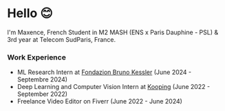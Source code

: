# Hello 😊

I'm Maxence, French Student in M2 MASH (ENS x Paris Dauphine - PSL) & 3rd year at Telecom SudParis, France. 

### Work Experience

- ML Research Intern at [Fondazion Bruno Kessler](https://www.fbk.eu/en/) (June 2024 - Septembre 2024)
- Deep Learning and Computer Vision Intern at [Kooping](https://www.kooping.io/) (June 2022 - September 2022)
- Freelance Video Editor on Fiverr (June 2022 - June 2024)

